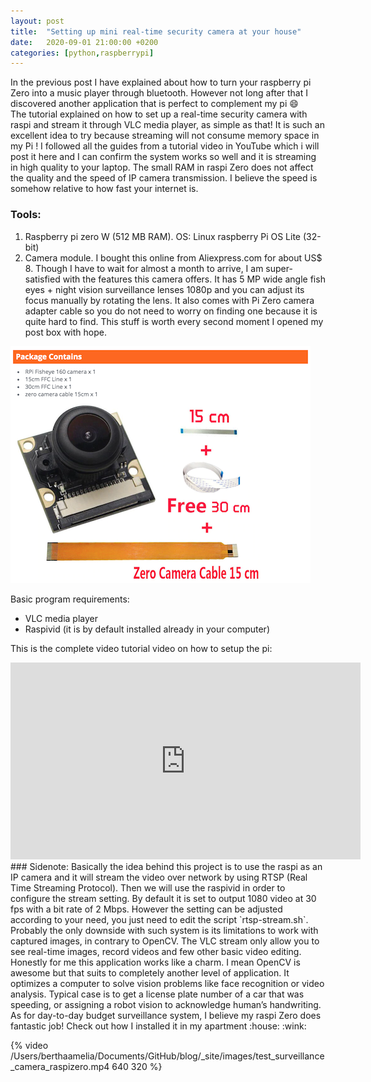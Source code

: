 ```yaml
---
layout: post
title:  "Setting up mini real-time security camera at your house"
date:   2020-09-01 21:00:00 +0200
categories: [python,raspberrypi]
---
```


 In the previous post I have explained about how to turn your raspberry pi Zero into a music player through bluetooth. However not long after that I discovered another application that is perfect to complement my pi :smile:
 <br/>The tutorial explained on how to set up a real-time security camera with raspi and stream it through VLC media player, as simple as that! It is such an excellent idea to try because streaming will not consume memory space in my Pi !
 I followed all the guides from a tutorial video in YouTube which i will post it here and I can confirm the system works so well and it is streaming in high quality to your laptop. The small RAM in raspi Zero does not affect the quality and the speed of IP camera transmission. I believe the speed is somehow relative to how fast your internet is.

### Tools:
1. Raspberry pi zero W (512 MB RAM). OS: Linux raspberry Pi OS Lite (32-bit)
2. Camera module. I bought this online from Aliexpress.com for about US$ 8.
Though I have to wait for almost a month to arrive, I am super-satisfied with the features this camera offers. It has 5 MP wide angle fish eyes + night vision surveillance lenses 1080p and you can adjust its focus manually by rotating the lens. It also comes with Pi Zero camera adapter cable so you do not need to worry on finding one because it is quite hard to find. This stuff is worth every second moment I opened my post box with hope. 

![Raspberry pi camera module 5MP Wide Angle](https://raw.githubusercontent.com/berthaamelia/blog/master/images/PiZero_camera.png)

Basic program requirements:
- VLC media player
- Raspivid (it is by default installed already in your computer)

This is the complete video tutorial video on how to setup the pi:

<iframe width="560" height="315" src="https://www.youtube.com/embed/JeFs6Mx08Yo" frameborder="0" allow="accelerometer; autoplay; encrypted-media; gyroscope; picture-in-picture" allowfullscreen></iframe>

<br/>
### Sidenote:
Basically the idea behind this project is to use the raspi as an IP camera and it will stream the video over network by using RTSP (Real Time Streaming Protocol). Then we will use the raspivid in order to configure the stream setting.
By default it is set to output 1080 video at 30 fps with a bit rate of 2 Mbps. However the setting can be adjusted according to your need, you just need to edit the script `rtsp-stream.sh`.
<br/>Probably the only downside with such system is its limitations to work with captured images, in contrary to OpenCV. The VLC stream only allow you to see real-time images, record videos and few other basic video editing.
Honestly for me this application works like a charm. I mean OpenCV is awesome but that suits to completely another level of application. It optimizes a computer to solve vision problems like face recognition or video analysis. Typical case is to get a license plate number of a car that was speeding, or assigning a robot vision to acknowledge human’s handwriting. As for day-to-day budget surveillance system, I believe my raspi Zero does fantastic job! Check out how I installed it in my apartment :house: :wink:

{% video /Users/berthaamelia/Documents/GitHub/blog/_site/images/test_surveillance_camera_raspizero.mp4 640 320 %}
